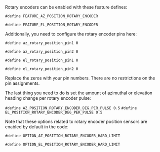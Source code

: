 Rotary encoders can be enabled with these feature defines:

`#define FEATURE_AZ_POSITION_ROTARY_ENCODER`

`#define FEATURE_EL_POSITION_ROTARY_ENCODER`

Additionally, you need to configure the rotary encoder pins here:

`#define az_rotary_position_pin1 0`

`#define az_rotary_position_pin2 0`

`#define el_rotary_position_pin1 0`

`#define el_rotary_position_pin2 0`

Replace the zeros with your pin numbers.  There are no restrictions on the pin assignments.

The last thing you need to do is set the amount of azimuthal or elevation heading change per rotary encoder pulse:

`#define AZ_POSITION_ROTARY_ENCODER_DEG_PER_PULSE 0.5`
`#define EL_POSITION_ROTARY_ENCODER_DEG_PER_PULSE 0.5`

Note that these options related to rotary encoder position sensors are enabled by default in the code:

`#define OPTION_AZ_POSITION_ROTARY_ENCODER_HARD_LIMIT `

`#define OPTION_EL_POSITION_ROTARY_ENCODER_HARD_LIMIT `
